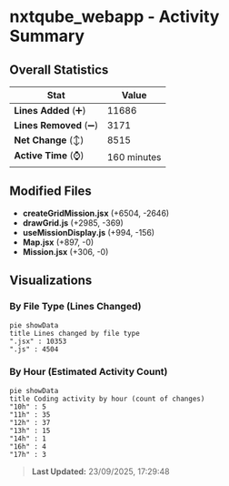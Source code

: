 # nxtqube_webapp - Activity Summary 

## Overall Statistics

| Stat                   | Value                                                             |
| ---------------------- | ----------------------------------------------------------------- |
| **Lines Added** (➕)   | 11686                                          |
| **Lines Removed** (➖) | 3171                                        |
| **Net Change** (↕)    | 8515                |
| **Active Time** (⌚)   | 160 minutes |


## Modified Files
- **createGridMission.jsx** (+6504, -2646)
- **drawGrid.js** (+2985, -369)
- **useMissionDisplay.js** (+994, -156)
- **Map.jsx** (+897, -0)
- **Mission.jsx** (+306, -0)

## Visualizations

### By File Type (Lines Changed)

```mermaid
pie showData
title Lines changed by file type
".jsx" : 10353
".js" : 4504
```

### By Hour (Estimated Activity Count)

```mermaid
pie showData
title Coding activity by hour (count of changes)
"10h" : 5
"11h" : 35
"12h" : 37
"13h" : 15
"14h" : 1
"16h" : 4
"17h" : 3
```


> **Last Updated:** 23/09/2025, 17:29:48